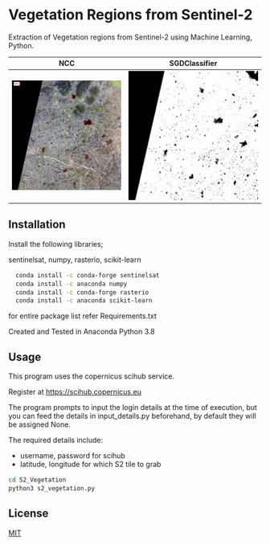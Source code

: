 
# Vegetation Regions from Sentinel-2

Extraction of Vegetation regions from Sentinel-2 using Machine Learning, Python.

NCC                        |  SGDClassifier
:-------------------------:|:-------------------------:
![](/screenshots/ncc.jpg)  |  ![](/screenshots/predicted.jpg)


## Installation

Install the following libraries;

sentinelsat, numpy, rasterio, scikit-learn

```bash
  conda install -c conda-forge sentinelsat
  conda install -c anaconda numpy
  conda install -c conda-forge rasterio
  conda install -c anaconda scikit-learn
```

for entire package list refer Requirements.txt

Created and Tested in Anaconda Python 3.8


## Usage
This program uses the copernicus scihub service.

Register at https://scihub.copernicus.eu

The program prompts to input the login details at the time of execution,
but you can feed the details in input_details.py beforehand, by default they will be assigned None.

The required details include:

- username, password for scihub
- latitude, longitude for which S2 tile to grab

```bash
cd S2_Vegetation
python3 s2_vegetation.py
```


## License

[MIT](https://choosealicense.com/licenses/mit/)

  